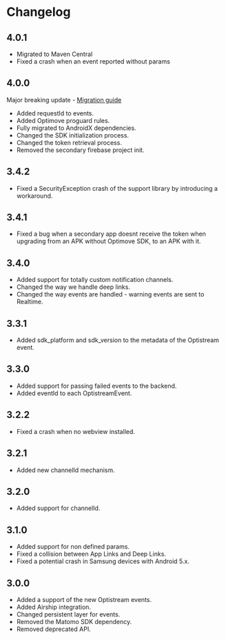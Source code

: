 # Changelog

## 4.0.1

- Migrated to Maven Central
- Fixed a crash when an event reported without params

## 4.0.0

Major breaking update - [Migration guide](https://github.com/optimove-tech/Optimove-SDK-Android/wiki/Migration-guide-from-3.x.x-to-4.0.0)
- Added requestId to events.
- Added Optimove proguard rules.
- Fully migrated to AndroidX dependencies.
- Changed the SDK initialization process.
- Changed the token retrieval process.
- Removed the secondary firebase project init.

## 3.4.2
- Fixed a SecurityException crash of the support library by introducing a workaround.

## 3.4.1
- Fixed a bug when a secondary app doesnt receive the token when     upgrading from an APK without Optimove SDK, to an APK with it.

## 3.4.0
- Added support for totally custom notification channels.
- Changed the way we handle deep links.
- Changed the way events are handled - warning events are sent to Realtime.


## 3.3.1
- Added sdk_platform and sdk_version to the metadata of the Optistream event.

## 3.3.0
- Added support for passing failed events to the backend.
- Added eventId to each OptistreamEvent.

## 3.2.2
- Fixed a crash when no webview installed.

## 3.2.1
- Added new channelId mechanism.

## 3.2.0
- Added support for channelId.

## 3.1.0
- Added support for non defined params.
- Fixed a collision between App Links and Deep Links.
- Fixed a potential crash in Samsung devices with Android 5.x.
## 3.0.0
- Added a support of the new Optistream events.
- Added Airship integration.
- Changed persistent layer for events.
- Removed the Matomo SDK dependency.
- Removed deprecated API.
